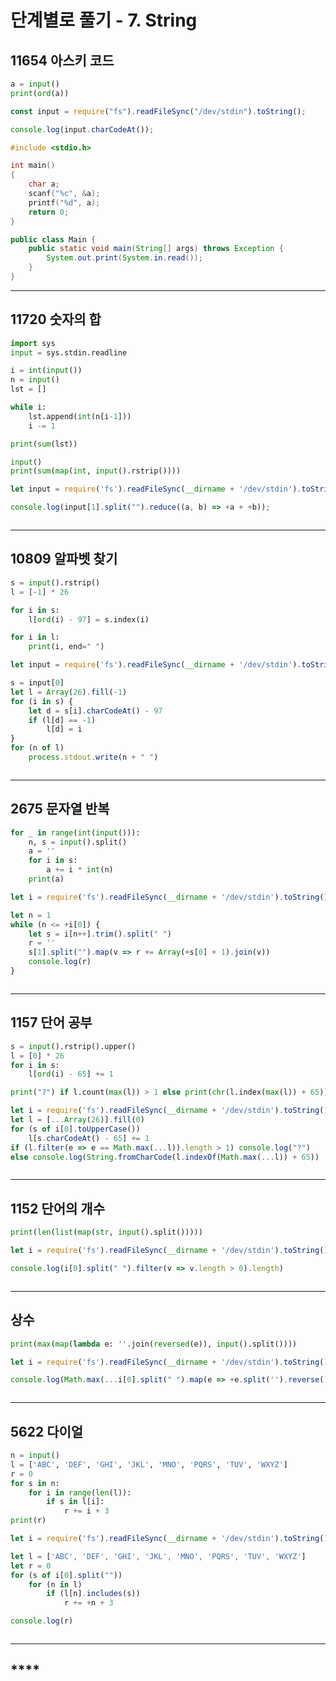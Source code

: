 # **단계별로 풀기 - 7. String**

## **11654 아스키 코드**

```py
a = input()
print(ord(a))
```

```js
const input = require("fs").readFileSync("/dev/stdin").toString();

console.log(input.charCodeAt());
```

```c
#include <stdio.h>

int main()
{
    char a;
    scanf("%c", &a);
    printf("%d", a);
    return 0;
}
```

```java
public class Main {
    public static void main(String[] args) throws Exception {
        System.out.print(System.in.read());
    }
}
```

___

## **11720 숫자의 합**

```py
import sys
input = sys.stdin.readline

i = int(input())
n = input()
lst = []

while i:
    lst.append(int(n[i-1]))
    i -= 1

print(sum(lst))
```

```py
input()
print(sum(map(int, input().rstrip())))
```

```js
let input = require('fs').readFileSync(__dirname + '/dev/stdin').toString().trim().split('\n');

console.log(input[1].split("").reduce((a, b) => +a + +b));
```

```java
```

___

## **10809 알파벳 찾기**

```py
s = input().rstrip()
l = [-1] * 26

for i in s:
    l[ord(i) - 97] = s.index(i)

for i in l:
    print(i, end=" ")
```

```js
let input = require('fs').readFileSync(__dirname + '/dev/stdin').toString().trim().split('\n');

s = input[0]
let l = Array(26).fill(-1)
for (i in s) {
    let d = s[i].charCodeAt() - 97
    if (l[d] == -1)
        l[d] = i
}
for (n of l)
    process.stdout.write(n + " ")
```

```java
```

___

## **2675 문자열 반복**

```py
for _ in range(int(input())):
    n, s = input().split()
    a = ''
    for i in s:
        a += i * int(n)
    print(a)
```

```js
let i = require('fs').readFileSync(__dirname + '/dev/stdin').toString().split('\n');

let n = 1
while (n <= +i[0]) {
    let s = i[n++].trim().split(" ")
    r = ''
    s[1].split("").map(v => r += Array(+s[0] + 1).join(v))
    console.log(r)
}
```

```java
```
___

## **1157 단어 공부**

```py
s = input().rstrip().upper()
l = [0] * 26
for i in s:
    l[ord(i) - 65] += 1

print("?") if l.count(max(l)) > 1 else print(chr(l.index(max(l)) + 65))
```

```js
let i = require('fs').readFileSync(__dirname + '/dev/stdin').toString().split('\n');
let l = [...Array(26)].fill(0)
for (s of i[0].toUpperCase())
    l[s.charCodeAt() - 65] += 1
if (l.filter(e => e == Math.max(...l)).length > 1) console.log("?")
else console.log(String.fromCharCode(l.indexOf(Math.max(...l)) + 65))
```

```java
```

___

## **1152 단어의 개수**

```py
print(len(list(map(str, input().split()))))
```

```js
let i = require('fs').readFileSync(__dirname + '/dev/stdin').toString().split('\n');

console.log(i[0].split(" ").filter(v => v.length > 0).length)
```

```java
```

___

## **상수**

```py
print(max(map(lambda e: ''.join(reversed(e)), input().split())))
```

```js
let i = require('fs').readFileSync(__dirname + '/dev/stdin').toString().trim().split('\n');

console.log(Math.max(...i[0].split(" ").map(e => +e.split('').reverse().join(''))))
```

```java
```
___

## **5622 다이얼**

```py
n = input()
l = ['ABC', 'DEF', 'GHI', 'JKL', 'MNO', 'PQRS', 'TUV', 'WXYZ']
r = 0
for s in n:
    for i in range(len(l)):
        if s in l[i]:
            r += i + 3
print(r)
```

```js
let i = require('fs').readFileSync(__dirname + '/dev/stdin').toString().trim().split('\n');

let l = ['ABC', 'DEF', 'GHI', 'JKL', 'MNO', 'PQRS', 'TUV', 'WXYZ']
let r = 0
for (s of i[0].split(""))
    for (n in l)
        if (l[n].includes(s))
            r += +n + 3

console.log(r)
```

```java
```
___

## ****

```py
```

```js
```

```java
```